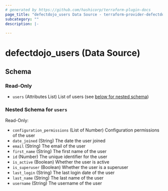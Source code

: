 ```yaml
---
# generated by https://github.com/hashicorp/terraform-plugin-docs
page_title: "defectdojo_users Data Source - terraform-provider-defectdojo"
subcategory: ""
description: |-
  
---
```


# defectdojo_users (Data Source)





<!-- schema generated by tfplugindocs -->
## Schema

### Read-Only

- `users` (Attributes List) List of users (see [below for nested schema](#nestedatt--users))

<a id="nestedatt--users"></a>
### Nested Schema for `users`

Read-Only:

- `configuration_permissions` (List of Number) Configuration permissions of the user
- `date_joined` (String) The date the user joined
- `email` (String) The email of the user
- `first_name` (String) The first name of the user
- `id` (Number) The unique identifier for the user
- `is_active` (Boolean) Whether the user is active
- `is_superuser` (Boolean) Whether the user is a superuser
- `last_login` (String) The last login date of the user
- `last_name` (String) The last name of the user
- `username` (String) The username of the user
